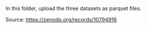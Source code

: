 In this folder, upload the three datasets as parquet files.

Source: https://zenodo.org/records/10794916
